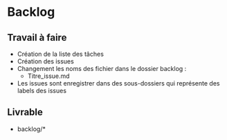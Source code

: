 # Backlog 
 
## Travail à faire

- Création de la liste des tâches
- Création des issues
- Changement les noms des fichier dans le dossier backlog :
    - Titre_issue.md
- Les issues sont enregistrer dans des sous-dossiers qui représente des labels des issues

## Livrable

- backlog/*

